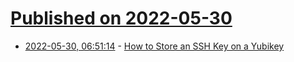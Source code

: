 # [Published on 2022-05-30](index.md)

* [2022-05-30, 06:51:14](https://news.ycombinator.com/item?id=31556130) - [How to Store an SSH Key on a Yubikey](https://xeiaso.net/blog/yubikey-ssh-key-storage)
